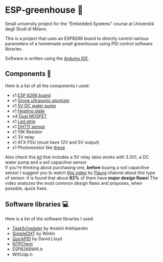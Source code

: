 # ESP-greenhouse 🌱
Small university project for the "Embedded Systems" course at Università degli Studi di Milano.  

This is a project that uses an ESP8266 board to directly control various parameters of a homemade small greenhouse using PID control software libraries.  

Software is written using the [Arduino IDE](https://www.arduino.cc/en/software).

## Components 🔌
Here is a list of all the components I used:

- x1 [ESP 8266 board](https://www.amazon.it/AZDelivery-NodeMCU-esp8266-esp-12e-gratuito/dp/B074Q2WM1Y/ref=sr_1_3_sspa?__mk_it_IT=%C3%85M%C3%85%C5%BD%C3%95%C3%91&crid=1BM8JS1ZAZIAV&keywords=esp8266&qid=1641210086&sprefix=esp8266%2Caps%2C87&sr=8-3-spons&psc=1&smid=A1X7QLRQH87QA3&spLa=ZW5jcnlwdGVkUXVhbGlmaWVyPUEyTTFQNkZMOUxONTVHJmVuY3J5cHRlZElkPUEwMzMyNzM5MUhPWjlWSjNEMk5ITCZlbmNyeXB0ZWRBZElkPUEwNTk3OTU1UU5SOVlITEszVUJMJndpZGdldE5hbWU9c3BfYXRmJmFjdGlvbj1jbGlja1JlZGlyZWN0JmRvTm90TG9nQ2xpY2s9dHJ1ZQ==)
- x1 [Grove ultrasonic atomizer](https://www.reichelt.com/it/it/arduino-grove-nebulizzatore-ad-ultrasuoni-per-acqua-v1-0-eta1-grv-o2-atomiz-v1-p191218.html?r=1)
- x1 [5V DC water pump](https://www.amazon.it/pittospwer-Noise-Brushless-Motor-sommergibile/dp/B07SNQSYSG/ref=sr_1_11?crid=27OXE4488WYJ2&keywords=arduino+water+pump&qid=1641210437&sprefix=arduino+water+pump%2Caps%2C77&sr=8-11)
- x1 [Heating plate](https://www.amazon.it/gp/product/B07FJY4PCL/ref=ppx_yo_dt_b_asin_title_o01_s00?ie=UTF8&th=1)
- x4 [Dual MOSFET](https://www.amazon.it/ICQUANZX-interruttore-Regolazione-Interruttore-elettronico/dp/B07VRCXGFY/ref=sr_1_2?__mk_it_IT=%C3%85M%C3%85%C5%BD%C3%95%C3%91&keywords=mosfet+esp32&qid=1639417941&sr=8-2)
- x1 [Led strip](https://www.amazon.it/MASUNN-Silicon-Fredda-Impermeabile-Bianco/dp/B087QKZ8R4/ref=sr_1_9?__mk_it_IT=%C3%85M%C3%85%C5%BD%C3%95%C3%91&crid=3UJ3Y4EXWJNLH&keywords=12v%2Bled%2Bstrip&qid=1641311784&sprefix=12v%2Bled%2Bstrip%2Caps%2C93&sr=8-9&th=1)
- x1 [DHT11 sensor](https://www.amazon.it/AZDelivery-KY-015-Modulo-Sensore-Temperatura/dp/B089W8DB5P/ref=sr_1_5?crid=3KICFV6ACJTFR&keywords=dht11&qid=1641922786&sprefix=dht%2Caps%2C87&sr=8-5&th=1)
- x1 10K Resistor
- x1 3V relay
- x1 ATX PSU (must have 12V and 5V output)
- x1 Photoresistor like [these](https://www.amazon.it/Fotoresistenza-Xiuyer-Resistore-Dipendente-Sensibili/dp/B083QFYKS2/ref=sr_1_3_sspa?keywords=photoresistor&qid=1641922959&s=electronics&sr=1-3-spons&psc=1&spLa=ZW5jcnlwdGVkUXVhbGlmaWVyPUEzMEFPMzE0MktFQVVZJmVuY3J5cHRlZElkPUEwMzYyMTg5MTRMOERIRDZIVU0yNiZlbmNyeXB0ZWRBZElkPUEwODA4MTU3M0NKSTJNMFlOMk9EUyZ3aWRnZXROYW1lPXNwX2F0ZiZhY3Rpb249Y2xpY2tSZWRpcmVjdCZkb05vdExvZ0NsaWNrPXRydWU=)

Also check this [kit](https://www.amazon.it/RUNCCI-YUN-Irrigazione-Automatico-Misurazione-Sommergibile/dp/B0814HXWVV/ref=sr_1_4?keywords=arduino+water+pump&qid=1641211244&sprefix=arduino+wat%2Caps%2C87&sr=8-4) that includes a 5V relay (also works with 3.3V), a DC water pump and a soil capacitive sensor.  
If you're thinking about purchasing one, **before** buying a soil capacitive sensor I suggest you to watch [this video](https://www.youtube.com/watch?v=IGP38bz-K48) by [Flaura](https://www.youtube.com/channel/UCAtCwTQljeSkqKOKZ6kRAbg) channel about this type of sensor: it is found that about **82%** of them have **major design flaws**! The video analyzes the most common design flaws and proposes, when possible, quick fixes.  
## Software libraries 💻

Here is a list of the software libraries I used:

- [TaskScheduler](https://www.arduino.cc/reference/en/libraries/taskscheduler/) by Anatoli Arkhipenko
- [SimpleDHT](https://www.arduino.cc/reference/en/libraries/simpledht/) by Winlin
- [QuickPID](https://www.arduino.cc/reference/en/libraries/quickpid/) by David Lloyd
- [NTPClient](https://www.arduino.cc/reference/en/libraries/ntpclient/)
- ESP8266Wifi.h
- WifiUdp.h

